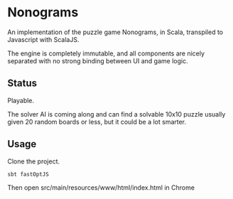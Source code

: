 # Nonograms
An implementation of the puzzle game Nonograms, in Scala, transpiled to Javascript with ScalaJS.

The engine is completely immutable, and all components are nicely separated with no strong binding between UI and game logic.

## Status
Playable.

The solver AI is coming along and can find a solvable 10x10 puzzle usually given 20 random boards or less, but it could be a lot smarter. 

## Usage
Clone the project.

```sbt fastOptJS```

Then open src/main/resources/www/html/index.html in Chrome